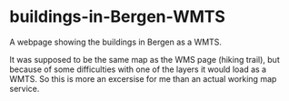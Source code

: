 # buildings-in-Bergen-WMTS

A webpage showing the buildings in Bergen as a WMTS.

It was supposed to be the same map as the WMS page (hiking trail),
but because of some difficulties with one of the layers it would load as a WMTS.
So this is more an excersise for me than an actual working map service.
